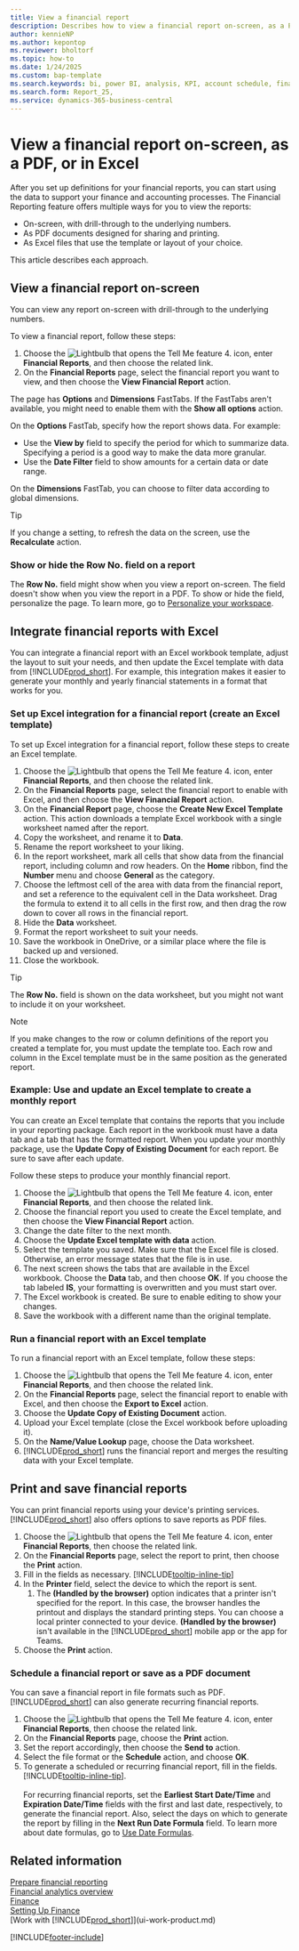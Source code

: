 ```yaml
---
title: View a financial report
description: Describes how to view a financial report on-screen, as a PDF, or in Excel.
author: kennieNP
ms.author: kepontop
ms.reviewer: bholtorf
ms.topic: how-to
ms.date: 1/24/2025
ms.custom: bap-template
ms.search.keywords: bi, power BI, analysis, KPI, account schedule, financial report
ms.search.form: Report_25, 
ms.service: dynamics-365-business-central
---
```


# View a financial report on-screen, as a PDF, or in Excel

After you set up definitions for your financial reports, you can start using the data to support your finance and accounting processes. The Financial Reporting feature offers multiple ways for you to view the reports:

- On-screen, with drill-through to the underlying numbers.
- As PDF documents designed for sharing and printing.
- As Excel files that use the template or layout of your choice.

This article describes each approach.

## View a financial report on-screen

You can view any report on-screen with drill-through to the underlying numbers.

To view a financial report, follow these steps:

1. Choose the ![Lightbulb that opens the Tell Me feature 4.](media/ui-search/search_small.png "Tell me what you want to do") icon, enter **Financial Reports**, and then choose the related link.
1. On the **Financial Reports** page, select the financial report you want to view, and then choose the **View Financial Report** action.

The page has **Options** and **Dimensions** FastTabs. If the FastTabs aren't available, you might need to enable them with the **Show all options** action.

On the **Options** FastTab, specify how the report shows data. For example:

- Use the **View by** field to specify the period for which to summarize data. Specifying a period is a good way to make the data more granular.
- Use the **Date Filter** field to show amounts for a certain data or date range.

<!-- uncomment for 2025w1
- The **Show All Lines** toggle specifies whether the page should display all lines, or exclude empty lines. This option is only available in 2025 release wave 1 and later.
- The **** field allows you to define how you want negative numbers to be formatted 
-->

On the **Dimensions** FastTab, you can choose to filter data according to global dimensions.

> [!TIP]
> If you change a setting, to refresh the data on the screen, use the **Recalculate** action.

### Show or hide the Row No. field on a report

The **Row No.** field might show when you view a report on-screen. The field doesn't show when you view the report in a PDF. To show or hide the field, personalize the page. To learn more, go to [Personalize your workspace](ui-personalization-user.md).

## Integrate financial reports with Excel

You can integrate a financial report with an Excel workbook template, adjust the layout to suit your needs, and then update the Excel template with data from [!INCLUDE[prod_short](includes/prod_short.md)]. For example, this integration makes it easier to generate your monthly and yearly financial statements in a format that works for you.

### Set up Excel integration for a financial report (create an Excel template)

To set up Excel integration for a financial report, follow these steps to create an Excel template.

1. Choose the ![Lightbulb that opens the Tell Me feature 4.](media/ui-search/search_small.png "Tell me what you want to do") icon, enter **Financial Reports**, and then choose the related link.
1. On the **Financial Reports** page, select the financial report to enable with Excel, and then choose the **View Financial Report** action.
1. On the **Financial Report** page, choose the **Create New Excel Template** action. This action downloads a template Excel workbook with a single worksheet named after the report.
1. Copy the worksheet, and rename it to **Data**.
1. Rename the report worksheet to your liking.
1. In the report worksheet, mark all cells that show data from the financial report, including column and row headers. On the **Home** ribbon, find the **Number** menu and choose **General** as the category.
1. Choose the leftmost cell of the area with data from the financial report, and set a reference to the equivalent cell in the Data worksheet. Drag the formula to extend it to all cells in the first row, and then drag the row down to cover all rows in the financial report.
1. Hide the **Data** worksheet.
1. Format the report worksheet to suit your needs.
1. Save the workbook in OneDrive, or a similar place where the file is backed up and versioned.
1. Close the workbook.

> [!TIP]
> The **Row No.** field is shown on the data worksheet, but you might not want to include it on your worksheet.

> [!NOTE]
> If you make changes to the row or column definitions of the report you created a template for, you must update the template too. Each row and column in the Excel template must be in the same position as the generated report.

### Example: Use and update an Excel template to create a monthly report

You can create an Excel template that contains the reports that you include in your reporting package. Each report in the workbook must have a data tab and a tab that has the formatted report. When you update your monthly package, use the **Update Copy of Existing Document** for each report. Be sure to save after each update.

Follow these steps to produce your monthly financial report.

1. Choose the ![Lightbulb that opens the Tell Me feature 4.](media/ui-search/search_small.png "Tell me what you want to do") icon, enter **Financial Reports**, and then choose the related link.
1. Choose the financial report you used to create the Excel template, and then choose the **View Financial Report** action.
1. Change the date filter to the next month.
1. Choose the **Update Excel template with data** action.
1. Select the template you saved. Make sure that the Excel file is closed. Otherwise, an error message states that the file is in use.
1. The next screen shows the tabs that are available in the Excel workbook. Choose the **Data** tab, and then choose **OK**. If you choose the tab labeled **IS**, your formatting is overwritten and you must start over.
1. The Excel workbook is created. Be sure to enable editing to show your changes.
1. Save the workbook with a different name than the original template.

### Run a financial report with an Excel template

To run a financial report with an Excel template, follow these steps:

1. Choose the ![Lightbulb that opens the Tell Me feature 4.](media/ui-search/search_small.png "Tell me what you want to do") icon, enter **Financial Reports**, and then choose the related link.
1. On the **Financial Reports** page, select the financial report to enable with Excel, and then choose the **Export to Excel** action.
1. Choose the **Update Copy of Existing Document** action.
1. Upload your Excel template (close the Excel workbook before uploading it).
1. On the **Name/Value Lookup** page, choose the Data worksheet.
1. [!INCLUDE[prod_short](includes/prod_short.md)] runs the financial report and merges the resulting data with your Excel template.

## Print and save financial reports

You can print financial reports using your device's printing services. [!INCLUDE[prod_short](includes/prod_short.md)] also offers options to save reports as PDF files.

1. Choose the ![Lightbulb that opens the Tell Me feature 4.](media/ui-search/search_small.png "Tell me what you want to do") icon, enter **Financial Reports**, then choose the related link.
1. On the **Financial Reports** page, select the report to print, then choose the **Print** action.
1. Fill in the fields as necessary. [!INCLUDE[tooltip-inline-tip](includes/tooltip-inline-tip_md.md)]
1. In the **Printer** field, select the device to which the report is sent.
    1. The **(Handled by the browser)** option indicates that a printer isn't specified for the report. In this case, the browser handles the printout and displays the standard printing steps. You can choose a local printer connected to your device. **(Handled by the browser)** isn't available in the [!INCLUDE[prod_short](includes/prod_short.md)] mobile app or the app for Teams.
1. Choose the **Print** action.

### Schedule a financial report or save as a PDF document

You can save a financial report in file formats such as PDF. [!INCLUDE[prod_short](includes/prod_short.md)] can also generate recurring financial reports.

1. Choose the ![Lightbulb that opens the Tell Me feature 4.](media/ui-search/search_small.png "Tell me what you want to do") icon, enter **Financial Reports**, then choose the related link.
1. On the **Financial Reports** page, choose the **Print** action.
1. Set the report accordingly, then choose the **Send to** action.
1. Select the file format or the **Schedule** action, and choose **OK**.
1. To generate a scheduled or recurring financial report, fill in the fields. [!INCLUDE[tooltip-inline-tip](includes/tooltip-inline-tip_md.md)].<br><br>For recurring financial reports, set the **Earliest Start Date/Time** and **Expiration Date/Time** fields with the first and last date, respectively, to generate the financial report. Also, select the days on which to generate the report by filling in the **Next Run Date Formula** field. To learn more about date formulas, go to [Use Date Formulas](ui-enter-date-ranges.md#use-date-formulas).

## Related information

[Prepare financial reporting](bi-how-work-account-schedule.md)  
[Financial analytics overview](bi.md)  
[Finance](finance.md)  
[Setting Up Finance](finance-setup-finance.md)  
[Work with [!INCLUDE[prod_short](includes/prod_short.md)]](ui-work-product.md)  

[!INCLUDE[footer-include](includes/footer-banner.md)]
